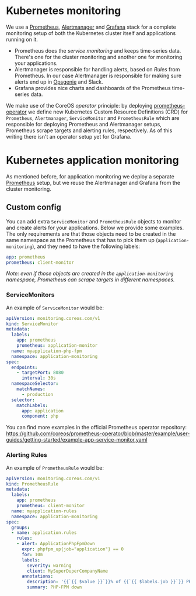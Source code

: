 # Kubernetes monitoring

We use a [Prometheus](https://prometheus.io/), [Alertmanager](https://prometheus.io/docs/alerting/alertmanager/) and [Grafana](https://grafana.com/) stack for a complete monitoring setup of both the Kubernetes cluster itself and applications running on it.

- Prometheus does the _service monitoring_ and keeps time-series data. There's one for the cluster monitoring and another one for monitoring your applications.
- Alertmanager is responsible for handling alerts, based on _Rules_ from Prometheus. In our case Alertmanager is responsible for making sure alerts end up in [Opsgenie](https://www.opsgenie.com/) and Slack.
- Grafana provides nice charts and dashboards of the Prometheus time-series data.

We make use of the CoreOS _operator_ principle: by deploying [prometheus-operator](https://github.com/coreos/prometheus-operator) we define new Kubernetes Custom Resource Definitions (CRD) for `Prometheus`, `Alertmanager`, `ServiceMonitor` and `PrometheusRule` which are responsible for deploying Prometheus and Alertmanager setups, Prometheus scrape targets and alerting rules, respectively. As of this writing there isn't an operator setup yet for Grafana.

# Kubernetes application monitoring

As mentioned before, for application monitoring we deploy a separate [Prometheus](https://prometheus.io/) setup, but we reuse the Alertmanager and Grafana from the cluster monitoring.

## Custom config

You can add extra `ServiceMonitor` and `PrometheusRule` objects to monitor and create alerts for your applications. Below we provide some examples. The only requirements are that those objects need to be created in the same namespace as the Prometheus that has to pick them up (`application-monitoring`), and they need to have the following labels:

```yaml
app: prometheus
prometheus: client-monitor
```

*Note: even if those objects are created in the `application-monitoring` namespace, Prometheus can scrape targets in different namespaces.*

### ServiceMonitors

An example of `ServiceMonitor` would be:

```yaml
apiVersion: monitoring.coreos.com/v1
kind: ServiceMonitor
metadata:
  labels:
    app: prometheus
    prometheus: application-monitor
  name: myapplication-php-fpm
  namespace: application-monitoring
spec:
  endpoints:
    - targetPort: 8080
      interval: 30s
  namespaceSelector:
    matchNames:
      - production
  selector:
    matchLabels:
      app: application
      component: php
```

You can find more examples in the official Prometheus operator repository: https://github.com/coreos/prometheus-operator/blob/master/example/user-guides/getting-started/example-app-service-monitor.yaml

### Alerting Rules

An example of `PrometheusRule` would be:

```yaml
apiVersion: monitoring.coreos.com/v1
kind: PrometheusRule
metadata:
  labels:
    app: prometheus
    prometheus: client-monitor
  name: myapplication-rules
  namespace: application-monitoring
spec:
  groups:
  - name: application.rules
    rules:
    - alert: ApplicationPhpFpmDown
      expr: phpfpm_up{job="application"} == 0
      for: 10m
      labels:
        severity: warning
        client: MySuperDuperCompanyName
      annotations:
        description: '{{`{{ $value }}`}}% of {{`{{ $labels.job }}`}} PHP-FPM are down.'
        summary: PHP-FPM down
```
